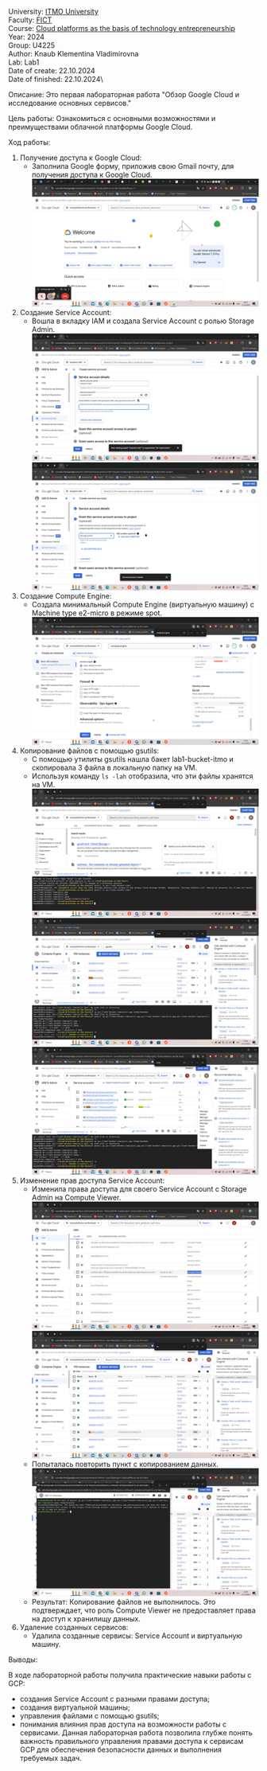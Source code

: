 University: [ITMO University](https://itmo.ru/ru/)\
Faculty: [FICT](https://fict.itmo.ru)\
Course: [Cloud platforms as the basis of technology entrepreneurship](https://itmo-ict-faculty.github.io/cloud-platforms-as-the-basis-of-technology-entrepreneurship/education/labs/)\
Year: 2024\
Group: U4225\
Author: Knaub Klementina Vladimirovna\
Lab: Lab1\
Date of create: 22.10.2024\
Date of finished: 22.10.2024\

Описание:
Это первая лабораторная работа "Обзор Google Cloud и исследование основных сервисов."

Цель работы:
Ознакомиться с основными возможностями и преимуществами облачной платформы Google Cloud.

Ход работы:

1. Получение доступа к Google Cloud: 
    - Заполнила Google форму, приложив свою Gmail почту, для получения доступа к Google Cloud.
	![1](/lab1/1.jpg)
2. Создание Service Account:
    - Вошла в вкладку IAM и создала Service Account с ролью Storage Admin.
	![2](/lab1/2.jpg)
	![3](/lab1/3.jpg)
3. Создание Compute Engine:
    - Создала минимальный Compute Engine (виртуальную машину) с Machine type e2-micro в режиме spot.
	![4](/lab1/4.jpg)
4. Копирование файлов с помощью gsutils:
    - С помощью утилиты gsutils нашла бакет lab1-bucket-itmo и скопировала 3 файла в локальную папку на VM.
    - Используя команду `ls -lah` отобразила, что эти файлы хранятся на VM.
	![5](/lab1/5.jpg)
	![6](/lab1/6.jpg)
	![7](/lab1/7.jpg)
5. Изменение прав доступа Service Account:
    - Изменила права доступа для своего Service Account с Storage Admin на Compute Viewer.
	![8](/lab1/8.jpg)
	![9](/lab1/9.jpg)
    - Попыталась повторить пункт с копированием данных.
	![10](/lab1/10.jpg)
    - Результат: Копирование файлов не выполнилось. Это подтверждает, что роль Compute Viewer не предоставляет права на доступ к хранилищу данных.
6. Удаление созданных сервисов:
    - Удалила созданные сервисы: Service Account и виртуальную машину.

Выводы:

В ходе лабораторной работы получила практические навыки работы с GCP: 
- создания Service Account с разными правами доступа;
- создания виртуальной машины;
- управления файлами с помощью gsutils;
- понимания влияния прав доступа на возможности работы с сервисами. 
Данная лабораторная работа позволила глубже понять важность правильного управления правами доступа к сервисам GCP для обеспечения безопасности данных и выполнения требуемых задач.